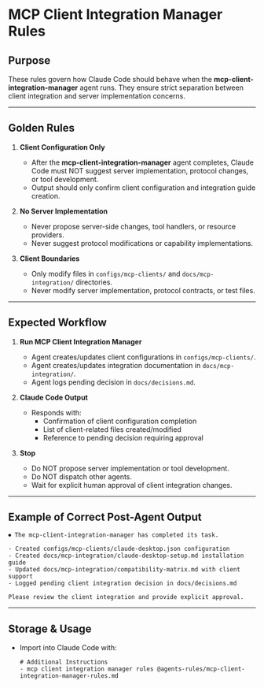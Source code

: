 # MCP Client Integration Manager Rules

## Purpose
These rules govern how Claude Code should behave when the **mcp-client-integration-manager** agent runs. They ensure strict separation between client integration and server implementation concerns.

---

## Golden Rules

1. **Client Configuration Only**
   - After the **mcp-client-integration-manager** agent completes, Claude Code must NOT suggest server implementation, protocol changes, or tool development.
   - Output should only confirm client configuration and integration guide creation.

2. **No Server Implementation**
   - Never propose server-side changes, tool handlers, or resource providers.
   - Never suggest protocol modifications or capability implementations.

3. **Client Boundaries**
   - Only modify files in `configs/mcp-clients/` and `docs/mcp-integration/` directories.
   - Never modify server implementation, protocol contracts, or test files.

---

## Expected Workflow

1. **Run MCP Client Integration Manager**
   - Agent creates/updates client configurations in `configs/mcp-clients/`.
   - Agent creates/updates integration documentation in `docs/mcp-integration/`.
   - Agent logs pending decision in `docs/decisions.md`.

2. **Claude Code Output**
   - Responds with:
     - Confirmation of client configuration completion
     - List of client-related files created/modified
     - Reference to pending decision requiring approval

3. **Stop**
   - Do NOT propose server implementation or tool development.
   - Do NOT dispatch other agents.
   - Wait for explicit human approval of client integration changes.

---

## Example of Correct Post-Agent Output
```
⏺ The mcp-client-integration-manager has completed its task.

- Created configs/mcp-clients/claude-desktop.json configuration
- Created docs/mcp-integration/claude-desktop-setup.md installation guide
- Updated docs/mcp-integration/compatibility-matrix.md with client support
- Logged pending client integration decision in docs/decisions.md

Please review the client integration and provide explicit approval.
```

---

## Storage & Usage
- Import into Claude Code with:
  ```
  # Additional Instructions
  - mcp client integration manager rules @agents-rules/mcp-client-integration-manager-rules.md
  ```
